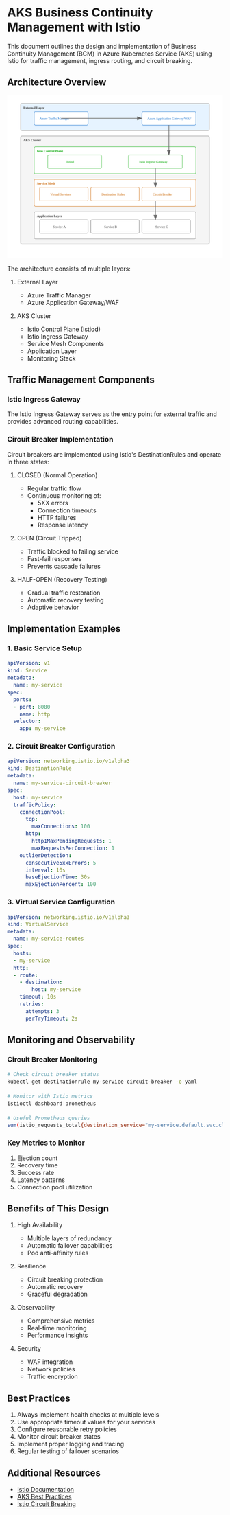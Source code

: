# AKS Business Continuity Management with Istio

This document outlines the design and implementation of Business Continuity Management (BCM) in Azure Kubernetes Service (AKS) using Istio for traffic management, ingress routing, and circuit breaking.

## Architecture Overview

![AKS BCM Architecture](images/aks-bcm-architecture.svg)

The architecture consists of multiple layers:

1. External Layer
   - Azure Traffic Manager
   - Azure Application Gateway/WAF

2. AKS Cluster
   - Istio Control Plane (Istiod)
   - Istio Ingress Gateway
   - Service Mesh Components
   - Application Layer
   - Monitoring Stack

## Traffic Management Components

### Istio Ingress Gateway
The Istio Ingress Gateway serves as the entry point for external traffic and provides advanced routing capabilities.

### Circuit Breaker Implementation
Circuit breakers are implemented using Istio's DestinationRules and operate in three states:

1. CLOSED (Normal Operation)
   - Regular traffic flow
   - Continuous monitoring of:
     - 5XX errors
     - Connection timeouts
     - HTTP failures
     - Response latency

2. OPEN (Circuit Tripped)
   - Traffic blocked to failing service
   - Fast-fail responses
   - Prevents cascade failures

3. HALF-OPEN (Recovery Testing)
   - Gradual traffic restoration
   - Automatic recovery testing
   - Adaptive behavior

## Implementation Examples

### 1. Basic Service Setup
```yaml
apiVersion: v1
kind: Service
metadata:
  name: my-service
spec:
  ports:
  - port: 8080
    name: http
  selector:
    app: my-service
```

### 2. Circuit Breaker Configuration
```yaml
apiVersion: networking.istio.io/v1alpha3
kind: DestinationRule
metadata:
  name: my-service-circuit-breaker
spec:
  host: my-service
  trafficPolicy:
    connectionPool:
      tcp:
        maxConnections: 100
      http:
        http1MaxPendingRequests: 1
        maxRequestsPerConnection: 1
    outlierDetection:
      consecutive5xxErrors: 5
      interval: 10s
      baseEjectionTime: 30s
      maxEjectionPercent: 100
```

### 3. Virtual Service Configuration
```yaml
apiVersion: networking.istio.io/v1alpha3
kind: VirtualService
metadata:
  name: my-service-routes
spec:
  hosts:
  - my-service
  http:
  - route:
    - destination:
        host: my-service
    timeout: 10s
    retries:
      attempts: 3
      perTryTimeout: 2s
```

## Monitoring and Observability

### Circuit Breaker Monitoring
```bash
# Check circuit breaker status
kubectl get destinationrule my-service-circuit-breaker -o yaml

# Monitor with Istio metrics
istioctl dashboard prometheus

# Useful Prometheus queries
sum(istio_requests_total{destination_service="my-service.default.svc.cluster.local",response_code="503"})
```

### Key Metrics to Monitor
1. Ejection count
2. Recovery time
3. Success rate
4. Latency patterns
5. Connection pool utilization

## Benefits of This Design

1. High Availability
   - Multiple layers of redundancy
   - Automatic failover capabilities
   - Pod anti-affinity rules

2. Resilience
   - Circuit breaking protection
   - Automatic recovery
   - Graceful degradation

3. Observability
   - Comprehensive metrics
   - Real-time monitoring
   - Performance insights

4. Security
   - WAF integration
   - Network policies
   - Traffic encryption

## Best Practices

1. Always implement health checks at multiple levels
2. Use appropriate timeout values for your services
3. Configure reasonable retry policies
4. Monitor circuit breaker states
5. Implement proper logging and tracing
6. Regular testing of failover scenarios

## Additional Resources

- [Istio Documentation](https://istio.io/latest/docs/)
- [AKS Best Practices](https://docs.microsoft.com/en-us/azure/aks/best-practices)
- [Istio Circuit Breaking](https://istio.io/latest/docs/tasks/traffic-management/circuit-breaking/)
